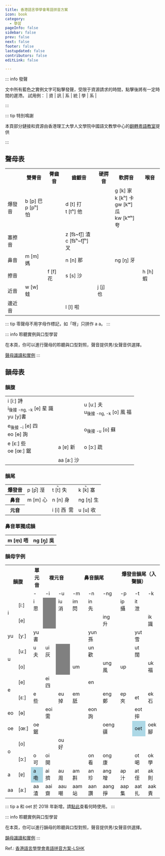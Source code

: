 ```yaml
---
title: 香港語言學學會粵語拼音方案
icon: book
category:
  - 學習
pageInfo: false
sidebar: false
prev: false
next: false
footer: false
lastupdated: false
contributors: false
editLink: false

---
```


::: info 發聲

文中所有藍色之實例文字可點擊發聲，受限于資源請求的時間，點擊後將有一定時間的遲滯。
試用例：
| <a onclick="_play('zi1')">資</a> |
<a onclick="_play('seon3')">訊</a> |
<a onclick="_play('hai6')">系</a> |
<a onclick="_play('tung2')">統</a> |
<a onclick="_play('hok6')">學</a> |
<a onclick="_play('hai6')">系</a> |

:::

::: tip 特別鳴謝

本頁部分鏈接和資源由香港理工大學人文學院中國語文教學中心的[翻轉粵語教室](https://www.polyu.edu.hk/clc/cantonese/about/)提供

:::

## 聲母表

<table>
    <tr>
        <th></th>
        <th>雙脣音</th>
        <th>脣齒音</th>
        <th>齒齦音</th>
        <th>硬腭音</th>
        <th>軟腭音</th>
        <th>喉音</th>
    </tr>
    <tr>
        <td>爆發音</td>
        <td>
          <a onclick="_play('baa1')">b [p] 巴 </a><br />
          <a onclick="_play('paa3')">p [pʰ] 怕 </a>
        </td>
        <td ></td>
        <td >
          <a onclick="_play('daa2')">d [t] 打 </a><br />
          <a onclick="_play('taa1')">t [tʰ] 他 </a>
        </td>
        <td ></td>
        <td>
          <a onclick="_play('gaa1')">g [k] 家 </a><br />
          <a onclick="_play('kaa1')">k [kʰ] 卡 </a><br />
          <a onclick="_play('gwaa1')">gw [kʷ] 瓜 </a><br />
          <a onclick="_play('kwaa1')">kw [kʷʰ] 夸 </a>
        </td>
        <td></td>
    </tr>
    <tr>
        <td>塞擦音</td>
        <td></td>
        <td></td>
        <td>
          <a onclick="_play('zaa1')">z [t͡s~t͡ʃ] 渣 </a><br />
          <a onclick="_play('caa1')">c [t͡sʰ~t͡ʃʰ] 叉 </a>
        </td>
        <td></td>
        <td></td>
        <td></td>
    </tr>
    <tr>
        <td >鼻音</td>
        <td>
          <a onclick="_play('maa1')">m [m] 媽 </a>
        </td>
        <td></td>
        <td>
          <a onclick="_play('naa1')">n [n] 那 </a>
        </td>
        <td></td>
        <td>
          <a onclick="_play('ngaa4')">ng [ŋ] 牙 </a>
        </td>
        <td></td>
    </tr>
    <tr>
        <td>擦音</td>
        <td></td>
        <td>
          <a onclick="_play('faa1')">f [f] 花 </a>
        </td>
        <td>
          <a onclick="_play('saa1')">s [s] 沙 </a>
        </td>
        <td></td>
        <td></td>
        <td>
          <a onclick="_play('haa1')">h [h] 蝦 </a>
        </td>
    </tr>
    <tr>
        <td>近音</td>
        <td>
          <a onclick="_play('waa1')">w [w] 蛙 </a>
        </td>
        <td></td>
        <td></td>
        <td>
          <a onclick="_play('jaa5')">j [j] 也 </a>
        </td>
        <td></td>
        <td></td>
    </tr>
    <tr>
        <td>邊近音</td>
        <td></td>
        <td></td>
        <td>
          <a onclick="_play('laa1')">l [l] 啦 </a>
        </td>
        <td></td>
        <td></td>
        <td></td>
    </tr>
</table>

::: tip
零聲母不用字母作標記，如「呀」只拼作 a a。
:::

::: info 聆聽實例與口型學習

在本頁，你可以進行聲母的聆聽與口型對照，聲音提供男/女聲音供選擇。

[聲母識讀和實例](https://www.polyu.edu.hk/clc/cantonese/phoneticKnowledge/initial/recognizingInitial/)
:::

## 韻母表

### 韻腹
<table>
    <tr>
        <td>
            i [iː] <a onclick="_play('si1')">詩</a><br />
            i<sub>後接 -ng, -k</sub> [e] <a onclick="_play('sing1')">星</a>&nbsp;<a onclick="_play('sik1')">識</a><br />
             yu [y]<a onclick="_play('syu1')">書</a>
        </td>
        <td></td>
        <td>u [uː] <a onclick="_play('fu1')">夫</a><br />
            u<sub>後接 -ng, -k</sub> [o]  <a onclick="_play('fung1')">風</a>&nbsp;<a onclick="_play('fuk1')">福</a>
        </td>
    </tr>
    <tr>
        <td>e<sub>後接 -i</sub> [e]  <a onclick="_play('sei3')">四</a><br />
            eo [ɵ]  <a onclick="_play('seon1')">詢</a>
        </td>
        <td></td>
        <td>o<sub>後接 -u</sub> [o]  <a onclick="_play('sou1')">蘇</a>
        </td>
    </tr>
    <tr>
        <td>e [ɛː]  <a onclick="_play('se1')">些</a><br />
            oe [œː]  <a onclick="_play('goe3')">鋸</a>
        </td>
        <td>a [ɐ]  <a onclick="_play('san1')">新</a>
        </td>
        <td>o [ɔː]  <a onclick="_play('so1')">疏</a>
        </td>
    </tr>
    <tr>
        <td></td>
        <td>aa [aː]  <a onclick="_play('saa1')">沙</a>
        </td>
        <td></td>
    </tr>
</table>

### 韻尾

<table>
    <tr>
        <th>爆發音</th>
        <td>p [p̚] <a onclick="_play('sap1')">溼</a></td>
        <td>t [t̚] <a onclick="_play('sat1')">失 </a></td>
        <td>k [k̚] <a onclick="_play('sak1')">塞 </a></td>
    </tr>
    <tr>
        <th>鼻音</th>
        <td>m [m] <a onclick="_play('sam1')">心</a></td>
        <td>n [n] <a onclick="_play('san1')">身 </a></td>
        <td>ng [ŋ] <a onclick="_play('sang1')">生 </a></td>
    </tr>
    <tr>
        <th>元音</th>
        <td></td>
        <td>i [i] <a onclick="_play('sai1')">西</a>&nbsp;
            <a onclick="_play('seoi1')">需</a>
        </td>
        <td>u [u] <a onclick="_play('sau1')">收</a></td>
    </tr>
</table>

### 鼻音單獨成韻
<table>
    <tr>
        <th>m [m̩]  <a onclick="_play('m4')">唔</a> </th>
        <th>ng [ŋ̩] <a onclick="_play('ng4')">吳</a> </th>
    </tr>
</table>

### 韻母字例

<table>
    <tr>
        <th colspan="2" rowspan="2">韻腹</th>
        <th>單元音</th>
        <th colspan="2">複元音</th>
        <th colspan="3">鼻音韻尾</th>
        <th colspan="3">爆發音韻尾（入聲韻）</th>
    </tr>
    <tr>
        <td>-</td>
        <td>-i</td>
        <td>-u</td>
        <td>-m</td>
        <td>-n</td>
        <td>-ng</td>
        <td>-p</td>
        <td>-t</td>
        <td>-k</td>
    </tr>
    <tr>
        <td rowspan="2"> i</td>
        <td> [iː] </td>
        <td> <a onclick="_play('si1')">i 思 </a> </td>
        <td bgcolor="grey"></td>
        <td> <a onclick="_play('siu1')">iu 消 </a> </td>
        <td> <a onclick="_play('sim2')">im 閃 </a> </td>
        <td> <a onclick="_play('sin1')">in 先 </a> </td>
        <td> </td>
        <td> <a onclick="_play('sip3')">ip 攝 </a> </td>
        <td> <a onclick="_play('sit3')">it 泄 </a> </td>
        <td> </td>
    </tr>
    <tr>
        <td> [e] </td>
        <td> </td>
        <td bgcolor="grey"></td>
        <td> </td>
        <td> </td>
        <td> </td>
        <td> <a onclick="_play('sing1')">ing 升 </a> </td>
        <td> </td>
        <td> </td>
        <td> <a onclick="_play('sik1')">ik 識 </a> </td>
    </tr>
    <tr>
        <td> yu </td>
        <td> [yː] </td>
        <td> <a onclick="_play('syu1')">yu 書 </a> </td>
        <td> </td>
        <td> </td>
        <td> </td>
        <td> <a onclick="_play('syun1')">yun 孫 </a> </td>
        <td> </td>
        <td> </td>
        <td> <a onclick="_play('syut3')">yut 雪 </a> </td>
        <td> </td>
    </tr>
    <tr>
        <td rowspan="2">u</td>
        <td> [uː] </td>
        <td> <a onclick="_play('fu1')">u 夫 </a> </td>
        <td> <a onclick="_play('fui1')">ui 灰 </a> </td>
        <td bgcolor="grey"></td>
        <td> </td>
        <td> <a onclick="_play('fun1')">un 歡 </a> </td>
        <td> </td>
        <td> </td>
        <td> <a onclick="_play('fut3')">ut 闊 </a> </td>
        <td> </td>
    </tr>
    <tr>
        <td>[o]</td>
        <td> </td>
        <td> </td>
        <td bgcolor="grey"></td>
        <td> um </td>
        <td> </td>
        <td> <a onclick="_play('fung1')"> ung 風 </a> </td>
        <td> up</td>
        <td> </td>
        <td> <a onclick="_play('fuk1')">uk 福 </a> </td>
    </tr>
    <tr>
        <td rowspan="2">e</td>
        <td> [e] </td>
        <td> </td>
        <td> <a onclick="_play('sei3')"> ei 四 </a> </td>
        <td> </td>
        <td> </td>
        <td> en </td>
        <td> </td>
        <td> </td>
        <td> </td>
        <td> </td>
    </tr>
    <tr>
        <td> [ɛː] </td>
        <td> <a onclick="_play('se1')">e 些 </a> </td>
        <td> </td>
        <td> <a onclick="_play('deu6')">eu 掉 </a> </td>
        <td> <a onclick="_play('lem2')">em 舐 </a> </td>
        <td> </td>
        <td> <a onclick="_play('zeng6')">eng 鄭 </a> </td>
        <td> <a onclick="_play('gep6')">ep 夾 </a> </td>
        <td> et </td>
        <td> <a onclick="_play('sek6')">ek 石 </a> </td>
    </tr>
    <tr>
        <td> eo </td>
        <td> [ɵ] </td>
        <td> </td>
        <td> <a onclick="_play('seoi1')">eoi 需 </a> </td>
        <td> </td>
        <td> </td>
        <td> <a onclick="_play('seon1')">eon 詢 </a> </td>
        <td> </td>
        <td> </td>
        <td> <a onclick="_play('seot1')">eot 摔 </a></td>
        <td> </td>
    </tr>
    <tr>
        <td>oe</td>
        <td>[œː]</td>
        <td> <a onclick="_play('goe3')">oe 鋸 </a> </td>
        <td> </td>
        <td> </td>
        <td> </td>
        <td> </td>
        <td> <a onclick="_play('goeng1')">oeng 疆 </a> </td>
        <td> </td>
        <td bgcolor="lightblue"><a onclick="_jyutpingPlay('oet6')"> oet</a></td>
        <td> <a onclick="_play('goek3')">oek 腳 </a> </td>
    </tr>
    <tr>
        <td rowspan="2">o</td>
        <td> [o] </td>
        <td> </td>
        <td> </td>
        <td> <a onclick="_play('hou2')">ou 好 </a> </td>
        <td> </td>
        <td> </td>
        <td> </td>
        <td> </td>
        <td> </td>
        <td> </td>
    </tr>
    <tr>
        <td>[ɔː]</td>
        <td> <a onclick="_play('ho2')"> o 可 </a> </td>
        <td> <a onclick="_play('hoi1')"> oi 開 </a> </td>
        <td> </td>
        <td> </td>
        <td> <a onclick="_play('hon3')"> on 看 </a> </td>
        <td> <a onclick="_play('hong1')"> ong 康 </a> </td>
        <td> </td>
        <td> <a onclick="_play('hot3')"> ot 喝 </a> </td>
        <td> <a onclick="_play('hok6')"> ok 學 </a> </td>
    </tr>
    <tr>
        <td>a</td>
        <td>[ɐ]</td>
        <td bgcolor="lightblue"> <a onclick="_jyutpingPlay('la3')"> a 嘞 </a></td>
        <td> <a onclick="_play('zai1')"> ai 擠 </a> </td>
        <td> <a onclick="_play('zau1')"> au 周 </a> </td>
        <td> <a onclick="_play('zam1')"> am 斟 </a> </td>
        <td> <a onclick="_play('zan1')"> an 珍 </a> </td>
        <td> <a onclick="_play('zang1')"> ang 增 </a> </td>
        <td> <a onclick="_play('zap1')"> ap 汁 </a> </td>
        <td> <a onclick="_play('zat6')"> at 侄 </a> </td>
        <td> <a onclick="_play('zak1')"> ak 則 </a> </td>
    </tr>
    <tr>
        <td>aa</td>
        <td>[aː]</td>
        <td> <a onclick="_play('zaa1')"> aa 渣 </a> </td>
        <td> <a onclick="_play('zaai1')"> aai 齋 </a> </td>
        <td> <a onclick="_play('zaau1')"> aau 嘲 </a> </td>
        <td> <a onclick="_play('zaam6')"> aam 站 </a> </td>
        <td> <a onclick="_play('zaan3')"> aan 讚 </a> </td>
        <td> <a onclick="_play('zaang6')"> aang 掙 </a> </td>
        <td> <a onclick="_play('zaap6')"> aap 集 </a> </td>
        <td> <a onclick="_play('zaat3')"> aat 扎 </a> </td>
        <td> <a onclick="_play('zaak6')"> aak 責 </a> </td>
    </tr>
</table>

::: tip
a 和 oet 於 2018 年新增。請[點此](https://e40058f5-5f04-4db7-8d70-4650bee22b88.filesusr.com/ugd/508b98_8bead2fef24f46e79eba9bc86faf3075.pdf)查看何時使用。
:::

::: info 聆聽實例與口型學習

在本頁，你可以進行韻母的聆聽與口型對照，聲音提供男/女聲音供選擇。

[韻母識讀和實例](https://www.polyu.edu.hk/clc/cantonese/phoneticKnowledge/vowel/recognizingVowel/)
:::

Ref.: [香港語言學學會粵語拼音方案-LSHK](https://lshk.org/jyutping-scheme/)